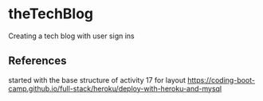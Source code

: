 # theTechBlog
Creating a tech blog with user sign ins



## References
started with the base structure of activity 17 for layout
https://coding-boot-camp.github.io/full-stack/heroku/deploy-with-heroku-and-mysql

